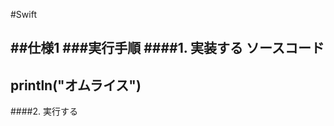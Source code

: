 #Swift

##仕様1
###実行手順
####1. 実装する
ソースコード
----------------------------
println("オムライス")
----------------------------

####2. 実行する


